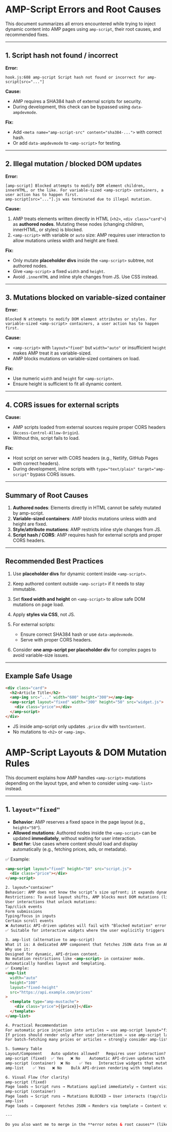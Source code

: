 # AMP-Script Errors and Root Causes

This document summarizes all errors encountered while trying to inject dynamic content into AMP pages using `amp-script`, their root causes, and recommended fixes.

---

## 1. Script hash not found / incorrect

**Error:**

```
hook.js:608 amp-script Script hash not found or incorrect for amp-script[src="..."]
```

**Cause:**

* AMP requires a SHA384 hash of external scripts for security.
* During development, this check can be bypassed using `data-ampdevmode`.

**Fix:**

* Add `<meta name="amp-script-src" content="sha384-...">` with correct hash.
* Or add `data-ampdevmode` to `<amp-script>` for testing.

---

## 2. Illegal mutation / blocked DOM updates

**Error:**

```
[amp-script] Blocked attempts to modify DOM element children, innerHTML, or the like. For variable-sized <amp-script> containers, a user action has to happen first.
amp-script[src="..."].js was terminated due to illegal mutation.
```

**Cause:**

1. AMP treats elements written directly in HTML (`<h2>`, `<div class="card">`) as **authored nodes**. Mutating these nodes (changing children, innerHTML, or styles) is blocked.
2. `<amp-script>` with variable or `auto` size: AMP requires user interaction to allow mutations unless width and height are fixed.

**Fix:**

* Only mutate **placeholder divs** inside the `<amp-script>` subtree, not authored nodes.
* Give `<amp-script>` a fixed `width` and `height`.
* Avoid `.innerHTML` and inline style changes from JS. Use CSS instead.

---

## 3. Mutations blocked on variable-sized container

**Error:**

```
Blocked N attempts to modify DOM element attributes or styles. For variable-sized <amp-script> containers, a user action has to happen first.
```

**Cause:**

* `<amp-script>` with `layout="fixed"` but `width="auto"` or insufficient `height` makes AMP treat it as variable-sized.
* AMP blocks mutations on variable-sized containers on load.

**Fix:**

* Use numeric `width` and `height` for `<amp-script>`.
* Ensure height is sufficient to fit all dynamic content.

---

## 4. CORS issues for external scripts

**Cause:**

* AMP scripts loaded from external sources require proper CORS headers (`Access-Control-Allow-Origin`).
* Without this, script fails to load.

**Fix:**

* Host script on server with CORS headers (e.g., Netlify, GitHub Pages with correct headers).
* During development, inline scripts with `type="text/plain" target="amp-script"` bypass CORS issues.

---

## Summary of Root Causes

1. **Authored nodes**: Elements directly in HTML cannot be safely mutated by amp-script.
2. **Variable-sized containers**: AMP blocks mutations unless width and height are fixed.
3. **Style/attribute mutations**: AMP restricts inline style changes from JS.
4. **Script hash / CORS**: AMP requires hash for external scripts and proper CORS headers.

---

## Recommended Best Practices

1. Use **placeholder divs** for dynamic content inside `<amp-script>`.
2. Keep authored content outside `<amp-script>` if it needs to stay immutable.
3. Set **fixed width and height** on `<amp-script>` to allow safe DOM mutations on page load.
4. Apply **styles via CSS**, not JS.
5. For external scripts:

   * Ensure correct SHA384 hash or use `data-ampdevmode`.
   * Serve with proper CORS headers.
6. Consider **one amp-script per placeholder div** for complex pages to avoid variable-size issues.

---

## Example Safe Usage

```html
<div class="card">
  <h2>Article Title</h2>
  <amp-img src="..." width="600" height="300"></amp-img>
  <amp-script layout="fixed" width="300" height="50" src="widget.js">
    <div class="price"></div>
  </amp-script>
</div>
```

* JS inside amp-script only updates `.price` div with `textContent`.
* No mutations to `<h2>` or `<amp-img>`.


# AMP-Script Layouts & DOM Mutation Rules

This document explains how AMP handles `<amp-script>` mutations depending on the layout type, and when to consider using `<amp-list>` instead.

---

## 1. `layout="fixed"`

- **Behavior**: AMP reserves a fixed space in the page layout (e.g., `height="50"`).
- **Allowed mutations**: Authored nodes inside the `<amp-script>` can be updated **immediately**, without waiting for user interaction.
- **Best for**: Use cases where content should load and display automatically (e.g., fetching prices, ads, or metadata).

✅ Example:
```html
<amp-script layout="fixed" height="50" src="script.js">
  <div class="price"></div>
</amp-script>

2. layout="container"
Behavior: AMP does not know the script’s size upfront; it expands dynamically based on content.
Restrictions: To avoid layout shifts, AMP blocks most DOM mutations (like appending/removing children, setting innerHTML, or changing styles) until the user interacts.
User interactions that unlock mutations:
Tap/click events
Form submissions
Typing/focus in inputs
Certain scroll events
❌ Automatic API-driven updates will fail with "Blocked mutation" errors until interaction.
✅ Suitable for interactive widgets where the user explicitly triggers the change.

3. amp-list (alternative to amp-script)
What it is: A dedicated AMP component that fetches JSON data from an API and renders it via <template>.
Why use it:
Designed for dynamic, API-driven content.
No mutation restrictions like <amp-script> in container mode.
Automatically handles layout and templating.
✅ Example:
<amp-list
  width="auto"
  height="100"
  layout="fixed-height"
  src="https://api.example.com/prices"
>
  <template type="amp-mustache">
    <div class="price">{{price}}</div>
  </template>
</amp-list>

4. Practical Recommendation
For automatic price injection into articles → use amp-script layout="fixed" with preallocated height.
If prices should render only after user interaction → use amp-script layout="container".
For batch-fetching many prices or articles → strongly consider amp-list with templates.

5. Summary Table
Layout/Component	Auto updates allowed?	Requires user interaction?	Best use case
amp-script (fixed)	✅ Yes	❌ No	Automatic API-driven updates with known height
amp-script (container)	❌ No	✅ Yes	Interactive widgets that mutate on user action
amp-list	✅ Yes	❌ No	Bulk API-driven rendering with templates

6. Visual Flow (for clarity)
amp-script (fixed)
Page loads → Script runs → Mutations applied immediately → Content visible
amp-script (container)
Page loads → Script runs → Mutations BLOCKED → User interacts (tap/click/etc.) → Mutations allowed → Content visible
amp-list
Page loads → Component fetches JSON → Renders via template → Content visible

---

Do you also want me to merge in the **error notes & root causes** (like *"Blocked DOM mutation errors"*, *"amp-script terminated"* etc.) into this same `.md` file, so your team has **all the gotchas + solutions in one place**?
